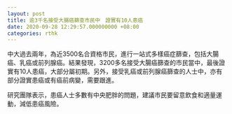 ```yaml
---
layout: post
title: 逾3千名接受大腸癌篩查市民中　證實有10人患癌
date: 2020-09-28 12:29:57.000000000 +08:00
categories: rthk
---
```


中大過去兩年，為近3500名合資格市民，進行一站式多樣癌症篩查，包括大腸癌、乳癌或前列腺癌。結果發現，3200多名接受大腸癌篩查的市民當中，最後證實有10人患癌，大部分屬初期。另外，接受乳癌或前列腺癌篩查的人士中，亦有部分證實患癌或有癌前病變，需要跟進。

研究團隊表示，患癌人士多數有中央肥胖的問題，建議市民要留意飲食和適量運動，減低患癌風險。
